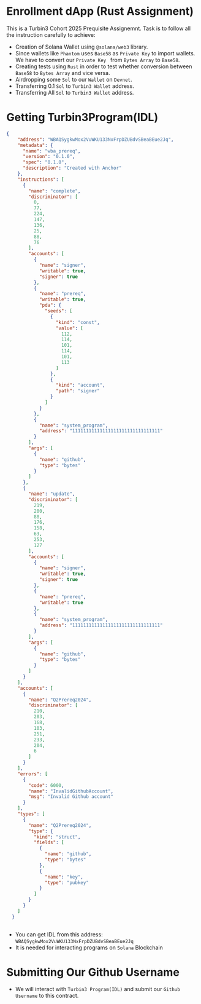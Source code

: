 # Enrollment dApp (Rust Assignment) 
This is a Turbin3 Cohort 2025 Prequisite Assignemnt. Task is to follow all the instruction carefully to achieve:
 - Creation of Solana Wallet using `@solana/web3` library.
 - Since wallets like `Phantom` uses `Base58` as `Private Key` to import wallets. We have to convert our `Private Key ` from `Bytes Array` to `Base58`.
 - Creating tests using  `Rust` in order to test whether conversion between `Base58` to `Bytes Array` and vice versa.
 - Airdropping some `Sol` to our `Wallet` on `Devnet`.
 - Transferring 0.1 `Sol` to `Turbin3 Wallet` address.
 - Transferring All `Sol` to `Turbin3 Wallet` address.


# Getting Turbin3Program(IDL)
```json
{
    "address": "WBAQSygkwMox2VuWKU133NxFrpDZUBdvSBeaBEue2Jq",
    "metadata": {
      "name": "wba_prereq",
      "version": "0.1.0",
      "spec": "0.1.0",
      "description": "Created with Anchor"
    },
    "instructions": [
      {
        "name": "complete",
        "discriminator": [
          0,
          77,
          224,
          147,
          136,
          25,
          88,
          76
        ],
        "accounts": [
          {
            "name": "signer",
            "writable": true,
            "signer": true
          },
          {
            "name": "prereq",
            "writable": true,
            "pda": {
              "seeds": [
                {
                  "kind": "const",
                  "value": [
                    112,
                    114,
                    101,
                    114,
                    101,
                    113
                  ]
                },
                {
                  "kind": "account",
                  "path": "signer"
                }
              ]
            }
          },
          {
            "name": "system_program",
            "address": "11111111111111111111111111111111"
          }
        ],
        "args": [
          {
            "name": "github",
            "type": "bytes"
          }
        ]
      },
      {
        "name": "update",
        "discriminator": [
          219,
          200,
          88,
          176,
          158,
          63,
          253,
          127
        ],
        "accounts": [
          {
            "name": "signer",
            "writable": true,
            "signer": true
          },
          {
            "name": "prereq",
            "writable": true
          },
          {
            "name": "system_program",
            "address": "11111111111111111111111111111111"
          }
        ],
        "args": [
          {
            "name": "github",
            "type": "bytes"
          }
        ]
      }
    ],
    "accounts": [
      {
        "name": "Q2Prereq2024",
        "discriminator": [
          210,
          203,
          168,
          103,
          251,
          233,
          204,
          6
        ]
      }
    ],
    "errors": [
      {
        "code": 6000,
        "name": "InvalidGithubAccount",
        "msg": "Invalid Github account"
      }
    ],
    "types": [
      {
        "name": "Q2Prereq2024",
        "type": {
          "kind": "struct",
          "fields": [
            {
              "name": "github",
              "type": "bytes"
            },
            {
              "name": "key",
              "type": "pubkey"
            }
          ]
        }
      }
    ]
  }
  
  ```
- You can get IDL from this address: `WBAQSygkwMox2VuWKU133NxFrpDZUBdvSBeaBEue2Jq`
- It is needed for interacting programs on `Solana` Blockchain

# Submitting Our Github Username 
- We will interact with `Turbin3 Program(IDL)` and submit our `Github Username` to this contract.

